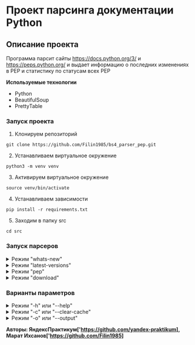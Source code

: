 # Проект парсинга документации Python

## Описание проекта

Программа парсит сайты https://docs.python.org/3/ и https://peps.python.org/ и выдает информацию о последних изменениях в PEP и статистику по статусам всех PEP

**Используемые технологии**

- Python
- BeautifulSoup
- PrettyTable

### Запуск проекта

1. Клонируем репозиторий

```
git clone https://github.com/Filin1985/bs4_parser_pep.git
```

2. Устанавливаем виртуальное окружение

```
python3 -m venv venv
```

3. Активируем виртуальное окружение

```
source venv/bin/activate
```

4. Устанавливаем зависимости

```
pip install -r requirements.txt
```

5. Заходим в папку src

```
cd src
```

### Запуск парсеров

<details>
  <summary>Режим "whats-new"</summary>
  <p>Выводит данные по изменениям в языке Python</p>
  <code>python main.py whats-new [параметры]</code>
</details>

<details>
  <summary>Режим "latest-versions"</summary>
  <p>Выводит список версий Python</p>
  <code>python main.py latest-versions [параметры]</code>
</details>

<details>
  <summary>Режим "pep"</summary>
  <p>Выводит данные по изменениям в языке Python</p>
  <code>python main.py pep [параметры]</code>
</details>

<details>
  <summary>Режим "download"</summary>
  <p>Скачивает документацию Python в zip архиве в папку downloads</p>
  <code>python main.py download [параметры]</code>
</details>

### Варианты параметров

<details>
  <summary>Режим "-h" или "--help"</summary>
  <p>Выводит справочную информацию о возможных командах парсера</p>
  <code>python main.py -h</code>
</details>

<details>
  <summary>Режим "-с" или "--clear-cache"</summary>
  <p>Очищает кэш</p>
  <code>python main.py latest-versions -с</code>
</details>

<details>
  <summary>Режим "-o" или "--output"</summary>
  <p>Задает способы выводы данных. Возможны следующие варианты:</p>
  <p>1. pretty - выводит данные в виде таблице</p>
  <p>2. file - сохраняет файл в формате .csv в папку results/</p>
  <code>python main.py pep -o file</code>
</details>

**Авторы: ЯндексПрактикум['https://github.com/yandex-praktikum], Марат Ихсанов['https://github.com/Filin1985]**
